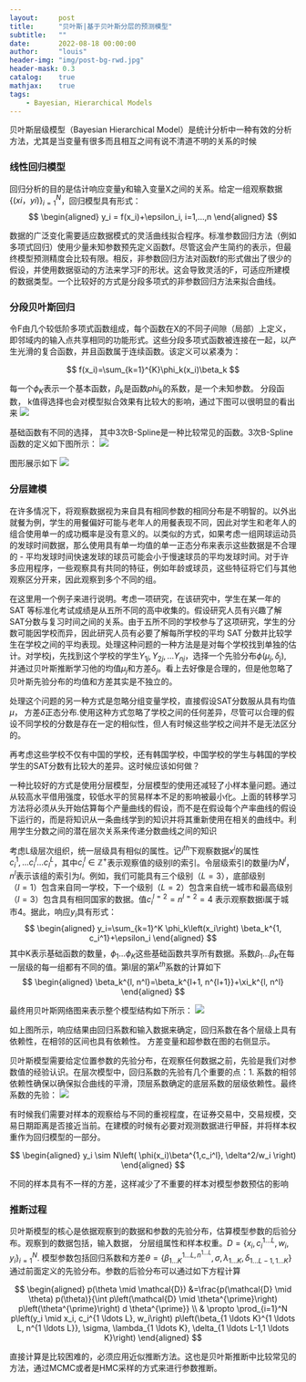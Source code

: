 ```yaml
---
layout:     post
title:      "贝叶斯|基于贝叶斯分层的预测模型"
subtitle:   ""
date:       2022-08-18 00:00:00
author:     "louis"
header-img: "img/post-bg-rwd.jpg"
header-mask: 0.3
catalog:    true
mathjax:    true
tags:
    - Bayesian, Hierarchical Models
---
```




贝叶斯层级模型（Bayesian Hierarchical Model）是统计分析中一种有效的分析方法，尤其是当变量有很多而且相互之间有说不清道不明的关系的时候

### 线性回归模型

回归分析的目的是估计响应变量y和输入变量X之间的关系。给定一组观察数据$\{(xi，yi)\}_{i=1}^N$，回归模型具有形式：
$$
\begin{aligned}
y_i = f(x_i)+\epsilon_i, i=1,...,n
\end{aligned}
$$

数据的广泛变化需要适应数据模式的灵活曲线拟合程序。标准参数回归方法（例如多项式回归）使用少量未知参数预先定义函数f。尽管这会产生简约的表示，但最终模型预测精度会比较有限。相反，非参数回归方法对函数f的形式做出了很少的假设，并使用数据驱动的方法来学习F的形状。这会导致灵活的F，可适应所建模的数据类型。一个比较好的方式是分段多项式的非参数回归方法来拟合曲线。

### 分段贝叶斯回归

令F由几个较低阶多项式函数组成，每个函数在X的不同子间隙（局部）上定义，即邻域内的输入点共享相同的功能形式。这些分段多项式函数被连接在一起，以产生光滑的复合函数，并且函数属于连续函数。该定义可以紧凑为：

$$
f(x_i)=\sum_{k=1}^{K}\phi_k(x_i)\beta_k
$$

每一个$\phi_K$表示一个基本函数，$\beta_k$是函数$phi_k$的系数，是一个未知参数。
分段函数， k值得选择也会对模型拟合效果有比较大的影响，通过下图可以很明显的看出来
![](https://raw.githubusercontent.com/louis-xuy/louis-xy.github.io/master/img/in-post/层次贝叶斯模型/knots.png)

基础函数有不同的选择， 其中3次B-Spline是一种比较常见的函数。3次B-Spline函数的定义如下图所示：
![](https://raw.githubusercontent.com/louis-xuy/louis-xy.github.io/master/img/in-post/层次贝叶斯模型/b-spline-0.png)

图形展示如下
![](https://raw.githubusercontent.com/louis-xuy/louis-xy.github.io/master/img/in-post/层次贝叶斯模型/b-spline.png)



### 分层建模

在许多情况下，将观察数据视为来自具有相同参数的相同分布是不明智的。以外出就餐为例，学生的用餐偏好可能与老年人的用餐表现不同，因此对学生和老年人的组合使用单一的成功概率是没有意义的。以类似的方式，如果考虑一组网球运动员的发球时间数据，那么使用具有单一均值的单一正态分布来表示这些数据是不合理的 - 平均发球时间快速发球的球员可能会小于慢速球员的平均发球时间。对于许多应用程序，一些观察具有共同的特征，例如年龄或球员，这些特征将它们与其他观察区分开来，因此观察到多个不同的组。

在这里用一个例子来进行说明。考虑一项研究，在该研究中，学生在某一年的 SAT 等标准化考试成绩是从五所不同的高中收集的。假设研究人员有兴趣了解SAT分数与复习时间之间的关系。由于五所不同的学校参与了这项研究，学生的分数可能因学校而异，因此研究人员有必要了解每所学校的平均 SAT 分数并比较学生在学校之间的平均表现。处理这种问题的一种方法是是对每个学校找到单独的估计。对学校j，先找到这个学校的学生$Y_{1j}, Y_{2j},...Y_{nj}$，选择一个先验分布$\phi(\mu_j, \delta_j)$, 并通过贝叶斯推断学习他的均值$\mu_j$和方差$\delta_j$。看上去好像是合理的，但是他忽略了贝叶斯先验分布的均值和方差其实是不独立的。

处理这个问题的另一种方式是忽略分组变量学校，直接假设SAT分数服从具有均值$\mu$， 方差$\delta$正态分布.使用这种方式忽略了学校之间的任何差异，尽管可以合理的假设不同学校的分数是存在一定的相似性，但人有时候这些学校之间并不是无法区分的。

再考虑这些学校不仅有中国的学校，还有韩国学校，中国学校的学生与韩国的学校学生的SAT分数有比较大的差异。这时候应该如何做？

一种比较好的方式是使用分层模型，分层模型的使用还减轻了小样本量问题。通过从较高水平借用强度，较低水平的贸易样本不足的影响被最小化。上面的转移学习方法将必须从头开始估算每个产量曲线的假设，而不是在假设每个产率曲线的假设下运行的，而是将知识从一条曲线学到的知识并将其重新使用在相关的曲线中。利用学生分数之间的潜在层次关系来传递分数曲线之间的知识

考虑L级层次组织，统一层级具有相似的属性。记$i^{th}$下观察数据$x^i$的属性${c_i^1,...c_i^l...c_I^L}$，其中$c_i^l \in \mathbb{Z}^+$表示观察值的级别l的索引。令层级索引的数量$l$为$N^l$，$n^l$表示该组的索引为$l$。例如，我们可能具有三个级别$（L = 3）$，底部级别$（l = 1）$包含来自同一学校，下一个级别$（L = 2）$包含来自统一城市和最高级别$（ l = 3）$包含具有相同国家的数据。值$c_i^{l = 2} = n^{l = 2} = 4$ 表示观察数据i属于城市4。据此，响应$y_i$具有形式：
$$
\begin{aligned}
y_i=\sum_{k=1}^K \phi_k\left(x_i\right) \beta_k^{1, c_i^1}+\epsilon_i
\end{aligned}
$$
其中K表示基础函数的数量，${\phi_1...\phi_K}$这些基础函数共享所有数据。系数${\beta_1...\beta_K}$在每一层级的每一组都有不同的值。第l层的第$k^{th}$系数的计算如下
$$
\begin{aligned}
\beta_k^{l, n^l}=\beta_k^{l+1, n^{l+1}}+\xi_k^{l, n^l}
\end{aligned}
$$

最终用贝叶斯网络图来表示整个模型结构如下所示：
![](https://raw.githubusercontent.com/louis-xuy/louis-xy.github.io/master/img/in-post/层次贝叶斯模型/beyes_model.png)

如上图所示，响应结果由回归系数和输入数据来确定，回归系数在各个层级上具有依赖性，在相邻的区间也具有依赖性。
方差变量和超参数在图的右侧显示。

贝叶斯模型需要给定位置参数的先验分布，在观察任何数据之前，先验是我们对参数值的经验认识。在层次模型中，回归系数的先验有几个重要的点：1. 系数的相邻依赖性确保以确保拟合曲线的平滑，顶层系数确定的底层系数的层级依赖性。最终系数的先验：
![](https://raw.githubusercontent.com/louis-xuy/louis-xy.github.io/master/img/in-post/层次贝叶斯模型/prior_belief.png)

有时候我们需要对样本的观察给与不同的重视程度，在证券交易中，交易规模，交易日期距离是否接近当前。在建模的时候有必要对观测数据进行甲醛，并将样本权重作为回归模型的一部分。

$$
\begin{aligned}
y_i \sim N\left( \phi(x_i)\beta^{1,c_i^l}, \delta^2/w_i \right)
\end{aligned}
$$

不同的样本具有不一样的方差，这样减少了不重要的样本对模型参数预估的影响

### 推断过程

贝叶斯模型的核心是依据观察到的数据和参数的先验分布，估算模型参数的后验分布。观察到的数据包括，输入数据， 分层组属性和样本权重。$D = \lbrace x_i, c_i^{1...L}, w_i, y_i\rbrace_{i=1}^N$. 模型参数包括回归系数和方差$\theta = \{ \beta_{1...K}^{1...L,n^{1...L}}, \sigma, \lambda_{1...K},\delta_{1...L-1, 1...K}  \}$
通过前面定义的先验分布。参数的后验分布可以通过如下方程计算

$$
\begin{aligned}
p(\theta \mid \mathcal{D}) &=\frac{p(\mathcal{D} \mid \theta) p(\theta)}{\int p\left(\mathcal{D} \mid \theta^{\prime}\right) p\left(\theta^{\prime}\right) d \theta^{\prime}} \\
& \propto \prod_{i=1}^N p\left(y_i \mid x_i, c_i^{1 \ldots L}, w_i\right) p\left(\beta_{1 \ldots K}^{1 \ldots L, n^{1 \ldots L}}, \sigma, \lambda_{1 \ldots K}, \delta_{1 \ldots L-1,1 \ldots K}\right)
\end{aligned}
$$

直接计算是比较困难的，必须应用近似推断方法。这也是贝叶斯推断中比较常见的方法，通过MCMC或者是HMC采样的方式来进行参数推断。